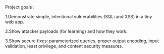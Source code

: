 Project goals :

1.Demonstrate simple, intentional vulnerabilities (SQLi and XSS) in a tiny web app.

2.Show attacker payloads (for learning) and how they work.

3.Show secure fixes: parameterized queries, proper output encoding, input validation, least privilege, and content security measures.
